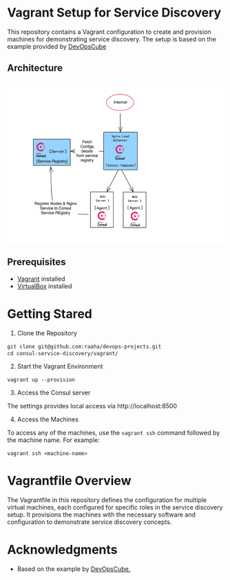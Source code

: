 
# Vagrant Setup for Service Discovery

This repository contains a Vagrant configuration to create and provision machines for demonstrating service discovery. The setup is based on the example provided by [DevOpsCube]([https://devopscube.com/service-discovery-explained/)

## Architecture 

![alt text](diagram.png)

## Prerequisites

- [Vagrant](https://www.vagrantup.com/) installed
- [VirtualBox](https://www.virtualbox.org/) installed


# Getting Stared

1. Clone the Repository

```
git clone git@github.com:raaha/devops-projects.git
cd consul-service-discovery/vagrant/
```

2. Start the Vagrant Environment

```
vagrant up --provision
```

3. Access the Consul server

The settings provides local access via http://localhost:8500 

4. Access the Machines

To access any of the machines, use the `vagrant ssh` command followed by the machine name. For example:

```
vagrant ssh <machine-name>
```

# Vagrantfile Overview

The Vagrantfile in this repository defines the configuration for multiple virtual machines, each configured for specific roles in the service discovery setup. It provisions the machines with the necessary software and configuration to demonstrate service discovery concepts.

# Acknowledgments

- Based on the example by [DevOpsCube.](https://devopscube.com/service-discovery-explained/)
